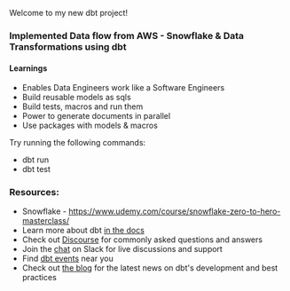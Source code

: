 Welcome to my new dbt project!

### Implemented Data flow from AWS - Snowflake & Data Transformations using dbt

#### Learnings
 - Enables Data Engineers work like a Software Engineers
 - Build reusable models as sqls
 - Build tests, macros and run them
 - Power to generate documents in parallel
 - Use packages with models & macros

Try running the following commands:
- dbt run
- dbt test


### Resources:
- Snowflake - https://www.udemy.com/course/snowflake-zero-to-hero-masterclass/
- Learn more about dbt [in the docs](https://docs.getdbt.com/docs/introduction)
- Check out [Discourse](https://discourse.getdbt.com/) for commonly asked questions and answers
- Join the [chat](http://slack.getdbt.com/) on Slack for live discussions and support
- Find [dbt events](https://events.getdbt.com) near you
- Check out [the blog](https://blog.getdbt.com/) for the latest news on dbt's development and best practices
